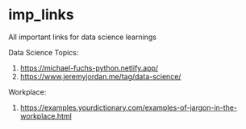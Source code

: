 # imp_links
All important links for data science learnings

Data Science Topics:
1. https://michael-fuchs-python.netlify.app/
2. https://www.jeremyjordan.me/tag/data-science/



Workplace:
1. https://examples.yourdictionary.com/examples-of-jargon-in-the-workplace.html

